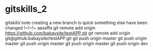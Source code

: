 # gitskills_2
gitskills'note
creating a new branch is quick
something else have been changed
!~!~!~
aasaffa
git remote add origin https://github.com/babaysite/testAPP.git
git remote add origin git@github:babaysite/testAPP.git
git push origin master
git push origin master
git push origin master
git push origin master
git push origin dev